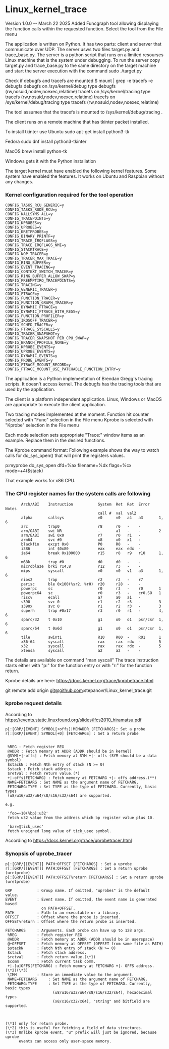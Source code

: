# Linux_kernel_trace

Version 1.0.0 -- March 22 2025
Added Funcgraph tool allowing displaying the function calls within the requested function.
Select the tool from the File menu

The application is written on Python. It has two parts: client and server that communicate over UDP.
The server usws two files target.py and trace_base.py.
The server is a python script that runs on a limited resourses Linux machine that is 
the system under debugging. To run the server copy target.py and trace_base.py to
the same directory on the target machine and start the server execution with the command
sudo ./target.py

Check if debugfs and tracefs are mounted
$ mount  | grep -e tracefs -e debugfs
debugfs on /sys/kernel/debug type debugfs (rw,nosuid,nodev,noexec,relatime)
tracefs on /sys/kernel/tracing type tracefs (rw,nosuid,nodev,noexec,relatime)
tracefs on /sys/kernel/debug/tracing type tracefs (rw,nosuid,nodev,noexec,relatime)

The tool assumes that the tracefs is mounted to /sys/kernel/debug/tracing .

The client runs on a remote machine that has tkinter packet installed.

To install tkinter use Ubuntu sudo apt-get install python3-tk

Fedora sudo dnf install python3-tkinter

MacOS brew install python-tk

Windows gets it with the Python installation

The target kernel must have enabled the following kernel features.
Some system have enabled the features. It works on Ubuntu and Raspbian without any changes.

### Kernel configuration required for the tool operation
```
CONFIG_TASKS_RCU_GENERIC=y
CONFIG_TASKS_RUDE_RCU=y
CONFIG_KALLSYMS_ALL=y
CONFIG_TRACEPOINTS=y
CONFIG_KPROBES=y
CONFIG_UPROBES=y
CONFIG_KRETPROBES=y
CONFIG_BINARY_PRINTF=y
CONFIG_TRACE_IRQFLAGS=y
CONFIG_TRACE_IRQFLAGS_NMI=y
CONFIG_STACKTRACE=y
CONFIG_NOP_TRACER=y
CONFIG_TRACER_MAX_TRACE=y
CONFIG_RING_BUFFER=y
CONFIG_EVENT_TRACING=y
CONFIG_CONTEXT_SWITCH_TRACER=y
CONFIG_RING_BUFFER_ALLOW_SWAP=y
CONFIG_PREEMPTIRQ_TRACEPOINTS=y
CONFIG_TRACING=y
CONFIG_GENERIC_TRACER=y
CONFIG_FTRACE=y
CONFIG_FUNCTION_TRACER=y
CONFIG_FUNCTION_GRAPH_TRACER=y
CONFIG_DYNAMIC_FTRACE=y
CONFIG_DYNAMIC_FTRACE_WITH_REGS=y
CONFIG_FUNCTION_PROFILER=y
CONFIG_IRQSOFF_TRACER=y
CONFIG_SCHED_TRACER=y
CONFIG_FTRACE_SYSCALLS=y
CONFIG_TRACER_SNAPSHOT=y
CONFIG_TRACER_SNAPSHOT_PER_CPU_SWAP=y
CONFIG_BRANCH_PROFILE_NONE=y
CONFIG_KPROBE_EVENTS=y
CONFIG_UPROBE_EVENTS=y
CONFIG_DYNAMIC_EVENTS=y
CONFIG_PROBE_EVENTS=y
CONFIG_FTRACE_MCOUNT_RECORD=y
CONFIG_FTRACE_MCOUNT_USE_PATCHABLE_FUNCTION_ENTRY=y
```

The application is a Python  implementation of Brendan Gregg's tracing scripts.
It doesn't access kernel. The debugfs has the tracing tools that are used by the application.

The client is a platform independent application.
Linux, Windows or MacOS are appropriate to execute the client application.

Two tracing modes implemented at the moment.
Function hit counter selected with "Func" selection in the File menu
Kprobe is selected with "Kprobe" selection in the File menu

Each mode selection sets appropriate "Trace:" window items as an example.
Replace them in the desired functions.

The Kprobe command format:
Following example shows the way to watch calls for do_sys_open() that will print
the registers values. 

p:myprobe do_sys_open dfd=%ax filename=%dx flags=%cx mode=+4($stack)

That example works for x86 CPU.
### The CPU register names for the system calls are following
``` 
       Arch/ABI    Instruction           System  Ret  Ret  Error    Notes
                                         call #  val  val2
       alpha       callsys               v0      v0   a4   a3       1, 6
       arc         trap0                 r8      r0   -    -
       arm/OABI    swi NR                -       a1   -    -        2
       arm/EABI    swi 0x0               r7      r0   r1   -
       arm64       svc #0                x8      x0   x1   -
       blackfin    excpt 0x0             P0      R0   -    -
       i386        int $0x80             eax     eax  edx  -
       ia64        break 0x100000        r15     r8   r9   r10      1, 6
       m68k        trap #0               d0      d0   -    -
       microblaze  brki r14,8            r12     r3   -    -
       mips        syscall               v0      v0   v1   a3       1, 6
       nios2       trap                  r2      r2   -    r7
       parisc      ble 0x100(%sr2, %r0)  r20     r28  -    -
       powerpc     sc                    r0      r3   -    r0       1
       powerpc64   sc                    r0      r3   -    cr0.SO   1
       riscv       ecall                 a7      a0   a1   -
       s390        svc 0                 r1      r2   r3   -        3
       s390x       svc 0                 r1      r2   r3   -        3
       superh      trap #0x17            r3      r0   r1   -        4, 6
       sparc/32    t 0x10                g1      o0   o1   psr/csr  1, 6
       sparc/64    t 0x6d                g1      o0   o1   psr/csr  1, 6
       tile        swint1                R10     R00  -    R01      1
       x86-64      syscall               rax     rax  rdx  -        5
       x32         syscall               rax     rax  rdx  -        5
       xtensa      syscall               a2      a2   -    -

```
The details are available on command "man syscall"
The trace instruction starts either with "p:" for the function entry
or with "r:" for the function return.

Kprobe details are here:
https://docs.kernel.org/trace/kprobetrace.html

git remote add origin git@github.com:stepanovr/Linux_kernel_trace.git


### kprobe request details
According to https://events.static.linuxfound.org/slides/lfcs2010_hiramatsu.pdf
```
p[:[GRP/]EVENT] SYMBOL[+offs]|MEMADDR [FETCHARGS]: Set a probe
r[:[GRP/]EVENT] SYMBOL[+0] [FETCHARGS] : Set a return probe


 %REG : Fetch register REG
 @ADDR : Fetch memory at ADDR (ADDR should be in kernel)
 @SYM[+|-offs] : Fetch memory at SYM +|- offs (SYM should be a data symbol)
 $stackN : Fetch Nth entry of stack (N >= 0)
 $stack : Fetch stack address.
 $retval : Fetch return value.(*)
 +|-offs(FETCHARG) : Fetch memory at FETCHARG +|- offs address.(**)
 NAME=FETCHARG : Set NAME as the argument name of FETCHARG.
 FETCHARG:TYPE : Set TYPE as the type of FETCHARG. Currently, basic types
 (u8/u16/u32/u64/s8/s16/s32/s64) are supported.

e.g.

 'foo=+10(%bp):u32'
 fetch u32 value from the address which bp register value plus 10.

 'bar=@tick_usec'
 fetch unsigned long value of tick_usec symbol.
```

According to https://docs.kernel.org/trace/uprobetracer.html

### Synopsis of uprobe_tracer
```
p[:[GRP/][EVENT]] PATH:OFFSET [FETCHARGS] : Set a uprobe
r[:[GRP/][EVENT]] PATH:OFFSET [FETCHARGS] : Set a return uprobe (uretprobe)
p[:[GRP/][EVENT]] PATH:OFFSET%return [FETCHARGS] : Set a return uprobe (uretprobe)

GRP           : Group name. If omitted, "uprobes" is the default value.
EVENT         : Event name. If omitted, the event name is generated based
                on PATH+OFFSET.
PATH          : Path to an executable or a library.
OFFSET        : Offset where the probe is inserted.
OFFSET%return : Offset where the return probe is inserted.

FETCHARGS     : Arguments. Each probe can have up to 128 args.
 %REG         : Fetch register REG
 @ADDR        : Fetch memory at ADDR (ADDR should be in userspace)
 @+OFFSET     : Fetch memory at OFFSET (OFFSET from same file as PATH)
 $stackN      : Fetch Nth entry of stack (N >= 0)
 $stack       : Fetch stack address.
 $retval      : Fetch return value.(\*1)
 $comm        : Fetch current task comm.
 +|-[u]OFFS(FETCHARG) : Fetch memory at FETCHARG +|- OFFS address.(\*2)(\*3)
 \IMM         : Store an immediate value to the argument.
 NAME=FETCHARG     : Set NAME as the argument name of FETCHARG.
 FETCHARG:TYPE     : Set TYPE as the type of FETCHARG. Currently, basic types
                     (u8/u16/u32/u64/s8/s16/s32/s64), hexadecimal types
                     (x8/x16/x32/x64), "string" and bitfield are supported.



(\*1) only for return probe.
(\*2) this is useful for fetching a field of data structures.
(\*3) Unlike kprobe event, "u" prefix will just be ignored, because uprobe
      events can access only user-space memory.
```
